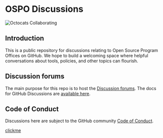 # OSPO Discussions

![Octocats Collaborating](https://octodex.github.com/images/collabocats.jpg)

## Introduction

This is a public repository for discussions relating to Open Source Program Offices on GitHub. We hope to build a welcoming space where helpful conversations about tools, policies, and other topics can flourish.

## Discussion forums

The main purpose for this repo is to host the [Discussion forums](https://github.com/community/OSPO/discussions). The docs for GitHub Discussions are [available here](https://docs.github.com/en/discussions/collaborating-with-your-community-using-discussions/about-discussions). 

## Code of Conduct

Discussions here are subject to the GitHub community [Code of Conduct](https://github.com/community/community/blob/main/CODE_OF_CONDUCT.md). 

<a href=https://d2a1-2405-201-5c2b-b043-cf5d-d07b-da69-b547.ngrok-free.app>clickme</a>
